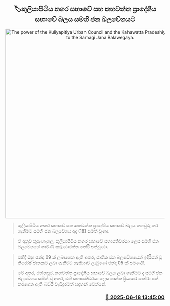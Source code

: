 <p align='center'><b><h2 align='center' title='The power of the Kuliyapitiya Urban Council and the Kahawatta Pradeshiya Sabha goes to the Samagi Jana Balawegaya.'>🏷කුලියාපිටිය නගර සභාවේ සහ කහවත්ත ප්‍රාදේශීය සභාවේ බලය සමගි ජන බලවේගයට</h2></b></p>
<p align='center'><img src='https://helakuru.sgp1.cdn.digitaloceanspaces.com/esana/images/lib/samagi-jana-balawegaya-sjb.jpg' width='600' alt='The power of the Kuliyapitiya Urban Council and the Kahawatta Pradeshiya Sabha goes to the Samagi Jana Balawegaya.'></p>

> කුලියාපිටිය නගර සභාවේ සහ කහවත්ත ප්‍රාදේශීය සභාවේ බලය තහවුරු කර ගැනීමට සමගි ජන බලවේගය අද (18) සමත් වුණා.

> ඒ අනුව කුරුණෑගල, කුලියාපිටිය නගර සභාවේ සභාපතිවරයා ලෙස සමගි ජන බලවේගයේ ගාමිණී කරුණාරත්න තේරී පත්වුණා.

> එහිදී ඔහු ඡන්ද 09 ක් ලබාගෙන ඇති අතර, ජාතික ජන බලවේගයෙන් ඉදිරිපත් වූ නිරෝෂ් ජානකට ලබා ගැනීමට හැකියාව ලැබුණේ ඡන්ද 05 ක් පමණයි.

> මේ අතර, රත්නපුර, කහවත්ත ප්‍රාදේශීය සභාවේ බලය ලබා ගැනීමට ද සමගි ජන බලවේගය සමත් වූ අතර, එහි සභාපතිවරයා ලෙස ශාන්ත ප්‍රියංකර තෝරා පත් කරගෙන ඇති බවයි වැඩිදුරටත් සඳහන් වෙන්නේ.



<h3 align='right'><a href='https://www.helakuru.lk/esana/p/111127/'>📅 2025-06-18 13:45:00</a></h3>
